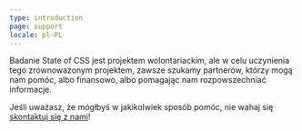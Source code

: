```yaml
---
type: introduction
page: support
locale: pl-PL
---
```

Badanie State of CSS jest projektem wolontariackim, ale w celu uczynienia tego
zrównoważonym projektem, zawsze szukamy partnerów, którzy mogą nam pomóc,
albo finansowo, albo pomagając nam rozpowszechniać informacje.

Jeśli uważasz, że mógłbyś w jakikolwiek sposób pomóc, nie wahaj się
<a href="mailto:hello@stateofjs.com">skontaktuj się z nami</a>!
